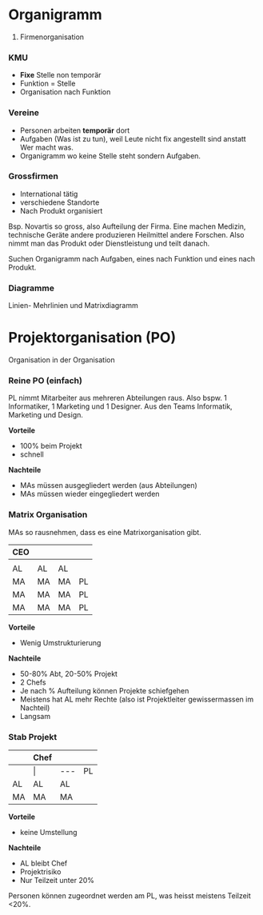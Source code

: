 # Organigramm

1. Firmenorganisation

### KMU

- **Fixe** Stelle non temporär
- Funktion = Stelle
- Organisation nach Funktion

### Vereine

- Personen arbeiten **temporär** dort
- Aufgaben (Was ist zu tun), weil Leute nicht fix angestellt sind anstatt Wer macht was. 
- Organigramm wo keine Stelle steht sondern Aufgaben. 

### Grossfirmen

- International tätig
- verschiedene Standorte
- Nach Produkt organisiert

Bsp. Novartis so gross, also Aufteilung der Firma. Eine machen Medizin, technische Geräte andere produzieren Heilmittel andere Forschen. Also nimmt man das Produkt oder Dienstleistung und teilt danach. 

Suchen Organigramm nach Aufgaben, eines nach Funktion und eines nach Produkt. 


### Diagramme

Linien- Mehrlinien und Matrixdiagramm


# Projektorganisation (PO)

Organisation in der Organisation

### Reine PO (einfach)

PL nimmt Mitarbeiter aus mehreren Abteilungen raus. Also bspw. 1 Informatiker, 1 Marketing und 1 Designer. Aus den Teams Informatik, Marketing und Design. 

**Vorteile**
- 100% beim Projekt
- schnell

**Nachteile**
- MAs müssen ausgegliedert werden (aus Abteilungen)
- MAs müssen wieder eingegliedert werden

### Matrix Organisation

MAs so rausnehmen, dass es eine Matrixorganisation gibt. 

| CEO |     |     |     |
| --- | --- | --- | --- |
|     |     |     |     |
| AL  | AL  | AL  |     |
| MA  | MA  | MA  | PL  |
| MA  | MA  | MA  | PL  |
| MA  | MA  | MA  | PL  |

**Vorteile**
- Wenig Umstrukturierung

**Nachteile**
- 50-80% Abt, 20-50% Projekt
- 2 Chefs
- Je nach % Aufteilung können Projekte schiefgehen
- Meistens hat AL mehr Rechte (also ist Projektleiter gewissermassen im Nachteil)
- Langsam

### Stab Projekt

|     | Chef |     |     |
| --- | ---- | --- | --- |
|     | \|   | --- | PL  |
| AL  | AL   | AL  |     |
| MA  | MA   | MA  |     |

**Vorteile**
- keine Umstellung

**Nachteile**
- AL bleibt Chef
- Projektrisiko
- Nur Teilzeit unter 20%

Personen können zugeordnet werden am PL, was heisst meistens Teilzeit <20%. 